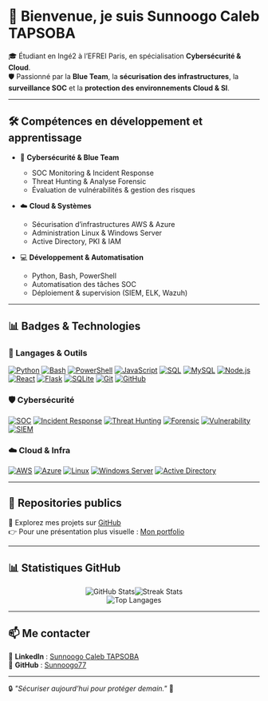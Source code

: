 # 👋 Bienvenue, je suis **Sunnoogo Caleb TAPSOBA**

🎓 Étudiant en Ingé2 à l’EFREI Paris, en spécialisation **Cybersécurité & Cloud**.  
🛡️ Passionné par la **Blue Team**, la **sécurisation des infrastructures**, la **surveillance SOC** et la **protection des environnements Cloud & SI**.

---

## 🛠️ Compétences en développement et apprentissage

- 🔐 **Cybersécurité & Blue Team**
  - SOC Monitoring & Incident Response  
  - Threat Hunting & Analyse Forensic  
  - Évaluation de vulnérabilités & gestion des risques  

- ☁️ **Cloud & Systèmes**
  - Sécurisation d’infrastructures AWS & Azure  
  - Administration Linux & Windows Server  
  - Active Directory, PKI & IAM  

- 💻 **Développement & Automatisation**
  - Python, Bash, PowerShell  
  - Automatisation des tâches SOC  
  - Déploiement & supervision (SIEM, ELK, Wazuh) 

---

## 📊 Badges & Technologies

### 🔧 Langages & Outils
[![Python](https://img.shields.io/badge/Python-14354C?style=for-the-badge&logo=python&logoColor=yellow)](https://www.python.org/)  [![Bash](https://img.shields.io/badge/Bash-121011?style=for-the-badge&logo=gnu-bash&logoColor=green)](https://www.gnu.org/software/bash/)  [![PowerShell](https://img.shields.io/badge/PowerShell-2C2D72?style=for-the-badge&logo=powershell&logoColor=white)](https://learn.microsoft.com/powershell/)  [![JavaScript](https://img.shields.io/badge/JavaScript-F7DF1E?style=for-the-badge&logo=javascript&logoColor=black)](https://www.javascript.com/)
[![SQL](https://img.shields.io/badge/SQL-003B57?style=for-the-badge&logo=postgresql&logoColor=white)](https://www.postgresql.org/) 
[![MySQL](https://img.shields.io/badge/MySQL-005C84?style=for-the-badge&logo=mysql&logoColor=white)](https://www.mysql.com/)
[![Node.js](https://img.shields.io/badge/Node.js-339933?style=for-the-badge&logo=nodedotjs&logoColor=white)](https://nodejs.org/)
[![React](https://img.shields.io/badge/React-20232A?style=for-the-badge&logo=react&logoColor=61DAFB)](https://react.dev/)
[![Flask](https://img.shields.io/badge/Flask-000000?style=for-the-badge&logo=flask&logoColor=white)](https://flask.palletsprojects.com/en/3.0.x/)
[![SQLite](https://img.shields.io/badge/SQLite-07405E?style=for-the-badge&logo=sqlite&logoColor=white)](https://www.sqlite.org/index.html)
[![Git](https://img.shields.io/badge/Git-F1502F?style=for-the-badge&logo=git&logoColor=white)](https://git-scm.com/) [![GitHub](https://img.shields.io/badge/GitHub-181717?style=for-the-badge&logo=github)](https://github.com/)  

### 🛡️ Cybersécurité
[![SOC](https://img.shields.io/badge/SOC-Analysis-blue?style=for-the-badge&logo=siemens&logoColor=white)](https://en.wikipedia.org/wiki/Security_operations_center)  [![Incident Response](https://img.shields.io/badge/Incident-Response-red?style=for-the-badge)](https://en.wikipedia.org/wiki/Incident_response)  [![Threat Hunting](https://img.shields.io/badge/Threat-Hunting-orange?style=for-the-badge)](https://attack.mitre.org/)  [![Forensic](https://img.shields.io/badge/Digital-Forensic-4B0082?style=for-the-badge)](https://en.wikipedia.org/wiki/Computer_forensics)  [![Vulnerability](https://img.shields.io/badge/Vulnerability-Assessment-yellow?style=for-the-badge)](https://owasp.org/)  [![SIEM](https://img.shields.io/badge/SIEM-ELK/Wazuh-5c2d91?style=for-the-badge&logo=elastic&logoColor=white)](https://wazuh.com/)  

### ☁️ Cloud & Infra
[![AWS](https://img.shields.io/badge/AWS-232F3E?style=for-the-badge&logo=amazonaws)](https://aws.amazon.com/)  [![Azure](https://img.shields.io/badge/Azure-0078D4?style=for-the-badge&logo=microsoft-azure)](https://azure.microsoft.com/)  [![Linux](https://img.shields.io/badge/Linux-FCC624?style=for-the-badge&logo=linux&logoColor=black)](https://www.linux.org/) [![Windows Server](https://img.shields.io/badge/Windows-Server-0078D6?style=for-the-badge&logo=windows&logoColor=white)](https://www.microsoft.com/windows-server)  [![Active Directory](https://img.shields.io/badge/Active-Directory-003399?style=for-the-badge&logo=microsoft&logoColor=white)](https://learn.microsoft.com/windows-server/identity/ad-ds/get-started/virtual-dc/active-directory-domain-services-overview)  

---

## 📂 Repositories publics

🔎 Explorez mes projets sur [GitHub](https://github.com/Sunnoogo77?tab=repositories)  
👉 Pour une présentation plus visuelle : [Mon portfolio](https://sunnoogo77.github.io/portfolio/)  

---

## 📊 Statistiques GitHub

<div align="center">
  <img src="https://github-readme-stats.vercel.app/api?username=Sunnoogo77&show_icons=true&theme=tokyonight&hide_border=true&count_private=true" alt="GitHub Stats"><img src="https://github-readme-streak-stats.herokuapp.com/?user=Sunnoogo77&theme=tokyonight&hide_border=true" alt="Streak Stats">
  <br>
  <img src="https://github-readme-stats.vercel.app/api/top-langs/?username=Sunnoogo77&layout=compact&theme=tokyonight&hide_border=true" alt="Top Langages">
</div> 


---

## 📫 Me contacter  

🔗 **LinkedIn** : [Sunnoogo Caleb TAPSOBA](https://www.linkedin.com/in/sunnoogo-caleb-tapsoba-130584292)  
🔗 **GitHub** : [Sunnoogo77](https://github.com/Sunnoogo77)  

---

🔒 *"Sécuriser aujourd’hui pour protéger demain."* 🚀
